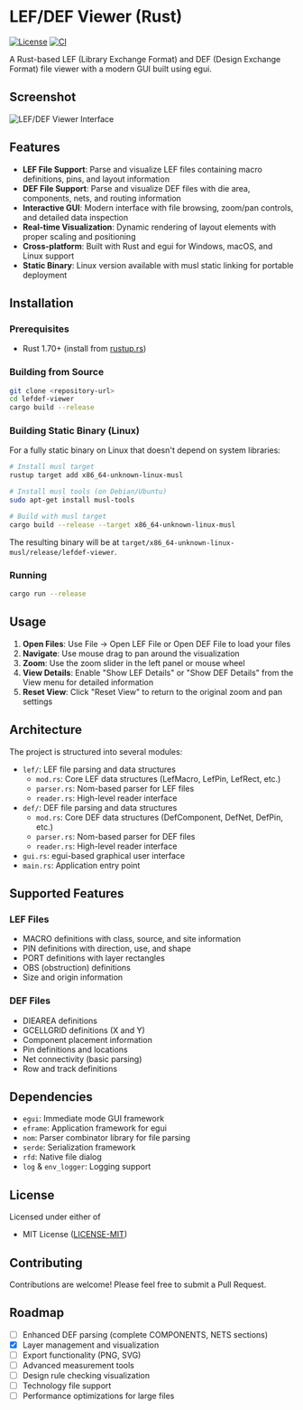 # LEF/DEF Viewer (Rust)

[![License](https://img.shields.io/badge/License-MIT-blue.svg)](LICENSE)
[![CI](https://github.com/vowstar/lefdef-viewer/actions/workflows/ci.yml/badge.svg)](https://github.com/vowstar/lefdef-viewer/actions/workflows/ci.yml)

A Rust-based LEF (Library Exchange Format) and DEF (Design Exchange Format) file viewer with a modern GUI built using egui.

## Screenshot

![LEF/DEF Viewer Interface](https://github.com/user-attachments/assets/9313efd5-b41e-4674-818f-dc9bc9b64c8b)

## Features

- **LEF File Support**: Parse and visualize LEF files containing macro definitions, pins, and layout information
- **DEF File Support**: Parse and visualize DEF files with die area, components, nets, and routing information
- **Interactive GUI**: Modern interface with file browsing, zoom/pan controls, and detailed data inspection
- **Real-time Visualization**: Dynamic rendering of layout elements with proper scaling and positioning
- **Cross-platform**: Built with Rust and egui for Windows, macOS, and Linux support
- **Static Binary**: Linux version available with musl static linking for portable deployment

## Installation

### Prerequisites

- Rust 1.70+ (install from [rustup.rs](https://rustup.rs/))

### Building from Source

```bash
git clone <repository-url>
cd lefdef-viewer
cargo build --release
```

### Building Static Binary (Linux)

For a fully static binary on Linux that doesn't depend on system libraries:

```bash
# Install musl target
rustup target add x86_64-unknown-linux-musl

# Install musl tools (on Debian/Ubuntu)
sudo apt-get install musl-tools

# Build with musl target
cargo build --release --target x86_64-unknown-linux-musl
```

The resulting binary will be at `target/x86_64-unknown-linux-musl/release/lefdef-viewer`.

### Running

```bash
cargo run --release
```

## Usage

1. **Open Files**: Use File → Open LEF File or Open DEF File to load your files
2. **Navigate**: Use mouse drag to pan around the visualization
3. **Zoom**: Use the zoom slider in the left panel or mouse wheel
4. **View Details**: Enable "Show LEF Details" or "Show DEF Details" from the View menu for detailed information
5. **Reset View**: Click "Reset View" to return to the original zoom and pan settings

## Architecture

The project is structured into several modules:

- `lef/`: LEF file parsing and data structures
  - `mod.rs`: Core LEF data structures (LefMacro, LefPin, LefRect, etc.)
  - `parser.rs`: Nom-based parser for LEF files
  - `reader.rs`: High-level reader interface
- `def/`: DEF file parsing and data structures
  - `mod.rs`: Core DEF data structures (DefComponent, DefNet, DefPin, etc.)
  - `parser.rs`: Nom-based parser for DEF files
  - `reader.rs`: High-level reader interface
- `gui.rs`: egui-based graphical user interface
- `main.rs`: Application entry point

## Supported Features

### LEF Files

- MACRO definitions with class, source, and site information
- PIN definitions with direction, use, and shape
- PORT definitions with layer rectangles
- OBS (obstruction) definitions
- Size and origin information

### DEF Files

- DIEAREA definitions
- GCELLGRID definitions (X and Y)
- Component placement information
- Pin definitions and locations
- Net connectivity (basic parsing)
- Row and track definitions

## Dependencies

- `egui`: Immediate mode GUI framework
- `eframe`: Application framework for egui
- `nom`: Parser combinator library for file parsing
- `serde`: Serialization framework
- `rfd`: Native file dialog
- `log` & `env_logger`: Logging support

## License

Licensed under either of

- MIT License ([LICENSE-MIT](LICENSE))

## Contributing

Contributions are welcome! Please feel free to submit a Pull Request.

## Roadmap

- [ ] Enhanced DEF parsing (complete COMPONENTS, NETS sections)
- [x] Layer management and visualization
- [ ] Export functionality (PNG, SVG)
- [ ] Advanced measurement tools
- [ ] Design rule checking visualization
- [ ] Technology file support
- [ ] Performance optimizations for large files
